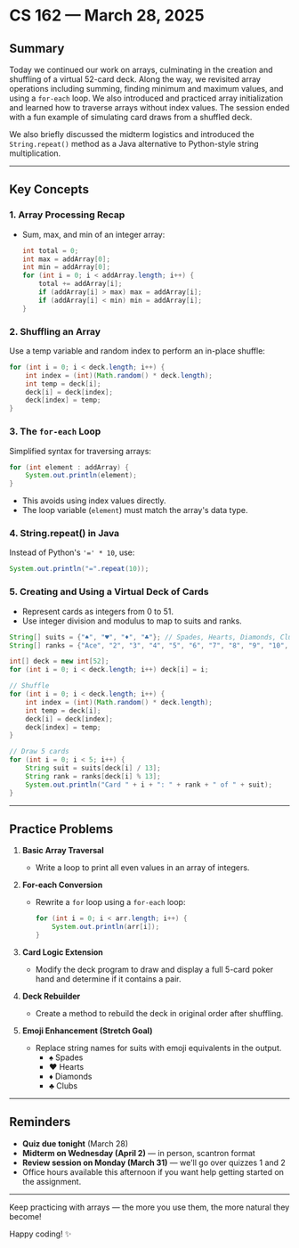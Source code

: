 # CS 162 — March 28, 2025

## Summary
Today we continued our work on arrays, culminating in the creation and shuffling of a virtual 52-card deck. Along the way, we revisited array operations including summing, finding minimum and maximum values, and using a `for-each` loop. We also introduced and practiced array initialization and learned how to traverse arrays without index values. The session ended with a fun example of simulating card draws from a shuffled deck.

We also briefly discussed the midterm logistics and introduced the `String.repeat()` method as a Java alternative to Python-style string multiplication.

---

## Key Concepts

### 1. **Array Processing Recap**
- Sum, max, and min of an integer array:
  ```java
  int total = 0;
  int max = addArray[0];
  int min = addArray[0];
  for (int i = 0; i < addArray.length; i++) {
      total += addArray[i];
      if (addArray[i] > max) max = addArray[i];
      if (addArray[i] < min) min = addArray[i];
  }
  ```

### 2. **Shuffling an Array**
Use a temp variable and random index to perform an in-place shuffle:
```java
for (int i = 0; i < deck.length; i++) {
    int index = (int)(Math.random() * deck.length);
    int temp = deck[i];
    deck[i] = deck[index];
    deck[index] = temp;
}
```

### 3. **The `for-each` Loop**
Simplified syntax for traversing arrays:
```java
for (int element : addArray) {
    System.out.println(element);
}
```
- This avoids using index values directly.
- The loop variable (`element`) must match the array's data type.

### 4. **String.repeat() in Java**
Instead of Python's `'=' * 10`, use:
```java
System.out.println("=".repeat(10));
```

### 5. **Creating and Using a Virtual Deck of Cards**
- Represent cards as integers from 0 to 51.
- Use integer division and modulus to map to suits and ranks.

```java
String[] suits = {"♠", "♥", "♦", "♣"}; // Spades, Hearts, Diamonds, Clubs
String[] ranks = {"Ace", "2", "3", "4", "5", "6", "7", "8", "9", "10", "Jack", "Queen", "King"};

int[] deck = new int[52];
for (int i = 0; i < deck.length; i++) deck[i] = i;

// Shuffle
for (int i = 0; i < deck.length; i++) {
    int index = (int)(Math.random() * deck.length);
    int temp = deck[i];
    deck[i] = deck[index];
    deck[index] = temp;
}

// Draw 5 cards
for (int i = 0; i < 5; i++) {
    String suit = suits[deck[i] / 13];
    String rank = ranks[deck[i] % 13];
    System.out.println("Card " + i + ": " + rank + " of " + suit);
}
```

---

## Practice Problems

1. **Basic Array Traversal**
    - Write a loop to print all even values in an array of integers.

2. **For-each Conversion**
    - Rewrite a `for` loop using a `for-each` loop:
      ```java
      for (int i = 0; i < arr.length; i++) {
          System.out.println(arr[i]);
      }
      ```

3. **Card Logic Extension**
    - Modify the deck program to draw and display a full 5-card poker hand and determine if it contains a pair.

4. **Deck Rebuilder**
    - Create a method to rebuild the deck in original order after shuffling.

5. **Emoji Enhancement (Stretch Goal)**
    - Replace string names for suits with emoji equivalents in the output.
        - ♠ Spades
        - ♥ Hearts
        - ♦ Diamonds
        - ♣ Clubs

---

## Reminders
- **Quiz due tonight** (March 28)
- **Midterm on Wednesday (April 2)** — in person, scantron format
- **Review session on Monday (March 31)** — we'll go over quizzes 1 and 2
- Office hours available this afternoon if you want help getting started on the assignment.

---

Keep practicing with arrays — the more you use them, the more natural they become!

Happy coding! ✨

